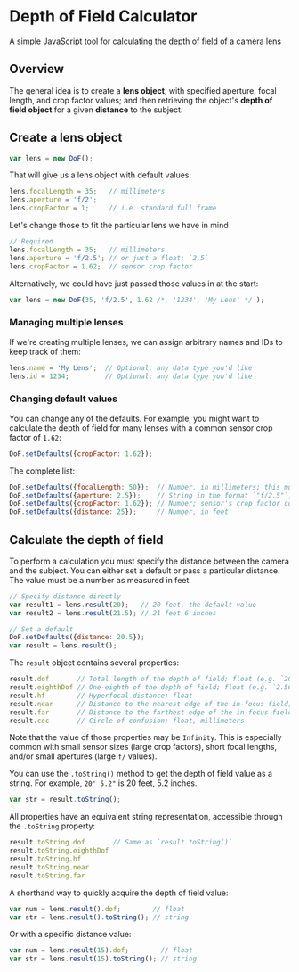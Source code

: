 # Depth of Field Calculator

A simple JavaScript tool for calculating the depth of field of a camera lens


## Overview

The general idea is to create a **lens object**, with specified aperture, focal length, and crop factor values; and then retrieving the object's **depth of field object** for a given **distance** to the subject.

## Create a lens object

```js
var lens = new DoF();
```

That will give us a lens object with default values:

```js
lens.focalLength = 35;   // millimeters
lens.aperture = 'f/2';
lens.cropFactor = 1;     // i.e. standard full frame
```

Let's change those to fit the particular lens we have in mind

```js
// Required
lens.focalLength = 35;   // millimeters
lens.aperture = 'f/2.5'; // or just a float: `2.5`
lens.cropFactor = 1.62;  // sensor crop factor
```

Alternatively, we could have just passed those values in at the start:

```js
var lens = new DoF(35, 'f/2.5', 1.62 /*, '1234', 'My Lens' */ );
```

### Managing multiple lenses

If we're creating multiple lenses, we can assign arbitrary names and IDs to keep track of them:

```js
lens.name = 'My Lens';  // Optional; any data type you'd like
lens.id = 1234;         // Optional; any data type you'd like
```

### Changing default values

You can change any of the defaults. For example, you might want to calculate the depth of field for many lenses with a common sensor crop factor of `1.62`:

```js
DoF.setDefaults({cropFactor: 1.62});
```

The complete list:

```js
DoF.setDefaults({focalLength: 50});  // Number, in millimeters; this must be the actual focal length, not the 35mm equivalent value
DoF.setDefaults({aperture: 2.5});    // String in the format `"f/2.5"`, or the float value `2.5`
DoF.setDefaults({cropFactor: 1.62}); // Number; sensor's crop factor compared to full frame
DoF.setDefaults({distance: 25});     // Number, in feet
```

## Calculate the depth of field

To perform a calculation you must specify the distance between the camera and the subject. You can either set a default or pass a particular distance. The value must be a number as measured in feet.

```js
// Specify distance directly
var result1 = lens.result(20);   // 20 feet, the default value
var result2 = lens.result(21.5); // 21 feet 6 inches

// Set a default
DoF.setDefaults({distance: 20.5});
var result = lens.result();
```

The `result` object contains several properties:

```js
result.dof       // Total length of the depth of field; float (e.g. `20.5`)
result.eighthDof // One-eighth of the depth of field; float (e.g. `2.5625`)
result.hf        // Hyperfocal distance; float
result.near      // Distance to the nearest edge of the in-focus field; float
result.far       // Distance to the farthest edge of the in-focus field; float
result.coc       // Circle of confusion; float, millimeters
```

Note that the value of those properties may be `Infinity`. This is especially common with small sensor sizes (large crop factors), short focal lengths, and/or small apertures (large `f/` values).

You can use the `.toString()` method to get the depth of field value as a string. For example, `20' 5.2"` is 20 feet, 5.2 inches.

```js
var str = result.toString();
```

All properties have an equivalent string representation, accessible through the `.toString` property:

```js
result.toString.dof       // Same as `result.toString()`
result.toString.eighthDof
result.toString.hf
result.toString.near
result.toString.far
```

A shorthand way to quickly acquire the depth of field value:

```js
var num = lens.result().dof;        // float
var str = lens.result().toString(); // string
```

Or with a specific distance value:

```js
var num = lens.result(15).dof;        // float
var str = lens.result(15).toString(); // string
```

